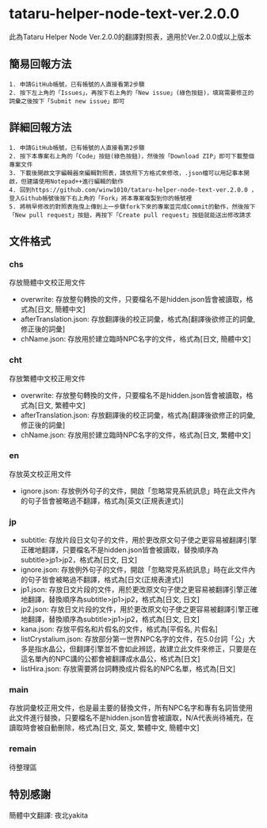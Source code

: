 # tataru-helper-node-text-ver.2.0.0
此為Tataru Helper Node Ver.2.0.0的翻譯對照表，適用於Ver.2.0.0或以上版本

## 簡易回報方法
```
1. 申請GitHub帳號，已有帳號的人直接看第2步驟
2. 按下左上角的「Issues」，再按下右上角的「New issue」(綠色按鈕)，填寫需要修正的詞彙之後按下「Submit new issue」即可
```

## 詳細回報方法
```
1. 申請GitHub帳號，已有帳號的人直接看第2步驟
2. 按下本專案右上角的「Code」按鈕(綠色按鈕)，然後按「Download ZIP」即可下載整個專案文件
3. 下載後開啟文字編輯器來編輯對照表，請依照下方格式來修改，.json檔可以用記事本開啟，但建議使用Notepad++進行編輯的動作
4. 回到https://github.com/winw1010/tataru-helper-node-text-ver.2.0.0 ，登入Github帳號後按下右上角的「Fork」將本專案複製到你的帳號裡
5. 將稍早修改的對照表拖曳上傳到上一步驟fork下來的專案並完成Commit的動作，然後按下「New pull request」按鈕，再按下「Create pull request」按鈕就能送出修改請求
```

## 文件格式
### chs
存放簡體中文校正用文件
* overwrite: 存放整句轉換的文件，只要檔名不是hidden.json皆會被讀取，格式為[日文, 簡體中文]
* afterTranslation.json: 存放翻譯後的校正詞彙，格式為[翻譯後欲修正的詞彙, 修正後的詞彙]
* chName.json: 存放用於建立臨時NPC名字的文件，格式為[日文, 簡體中文]

### cht
存放繁體中文校正用文件
* overwrite: 存放整句轉換的文件，只要檔名不是hidden.json皆會被讀取，格式為[日文, 繁體中文]
* afterTranslation.json: 存放翻譯後的校正詞彙，格式為[翻譯後欲修正的詞彙, 修正後的詞彙]
* chName.json: 存放用於建立臨時NPC名字的文件，格式為[日文, 繁體中文]

### en
存放英文校正用文件
* ignore.json: 存放例外句子的文件，開啟「忽略常見系統訊息」時在此文件內的句子皆會被略過不翻譯，格式為[英文(正規表達式)]

### jp
* subtitle: 存放片段日文句子的文件，用於更改原文句子使之更容易被翻譯引擎正確地翻譯，只要檔名不是hidden.json皆會被讀取，替換順序為subtitle>jp1>jp2，格式為[日文, 日文]
* ignore.json: 存放例外句子的文件，開啟「忽略常見系統訊息」時在此文件內的句子皆會被略過不翻譯，格式為[日文(正規表達式)]
* jp1.json: 存放日文片段的文件，用於更改原文句子使之更容易被翻譯引擎正確地翻譯，替換順序為subtitle>jp1>jp2，格式為[日文, 日文]
* jp2.json: 存放日文片段的文件，用於更改原文句子使之更容易被翻譯引擎正確地翻譯，替換順序為subtitle>jp1>jp2，格式為[日文, 日文]
* kana.json: 存放平假名和片假名的文件，格式為[平假名, 片假名]
* listCrystalium.json: 存放部分第一世界NPC名字的文件，在5.0台詞「公」大多是指水晶公，但翻譯引擎並不會如此辨認，故建立此文件來修正，只要是在這名單內的NPC講的公都會被翻譯成水晶公，格式為[日文]
* listHira.json: 存放需要將台詞轉換成片假名的NPC名單，格式為[日文]

### main
存放詞彙校正用文件，也是最主要的替換文件，所有NPC名字和專有名詞皆使用此文件進行替換，只要檔名不是hidden.json皆會被讀取，N/A代表尚待補充，在讀取時會被自動刪除，格式為[日文, 英文, 繁體中文, 簡體中文]

### remain
待整理區

## 特別感謝
簡體中文翻譯: 夜北yakita